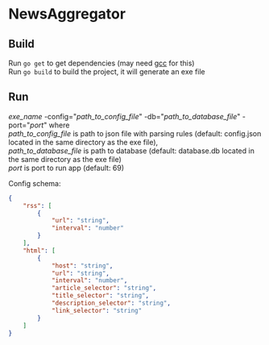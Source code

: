 # NewsAggregator

## Build

Run `go get` to get dependencies (may need [gcc](http://tdm-gcc.tdragon.net/download) for this)  
Run `go build` to build the project, it will generate an exe file

## Run

*exe_name* -config="*path_to_config_file*" -db="*path_to_database_file*" -port="*port*"
where  
*path_to_config_file* is path to json file with parsing rules (default: config.json located in the same directory as the exe file),  
*path_to_database_file* is path to database (default: database.db located in the same directory as the exe file)  
*port* is port to run app (default: 69)  

Config schema:  
```json
{  
    "rss": [  
        {  
            "url": "string",  
            "interval": "number"  
        }  
    ],  
    "html": [  
        {  
            "host": "string",  
            "url": "string",  
            "interval": "number",  
            "article_selector": "string",  
            "title_selector": "string",  
            "description_selector": "string",  
            "link_selector": "string"
        }  
    ]  
}
```
